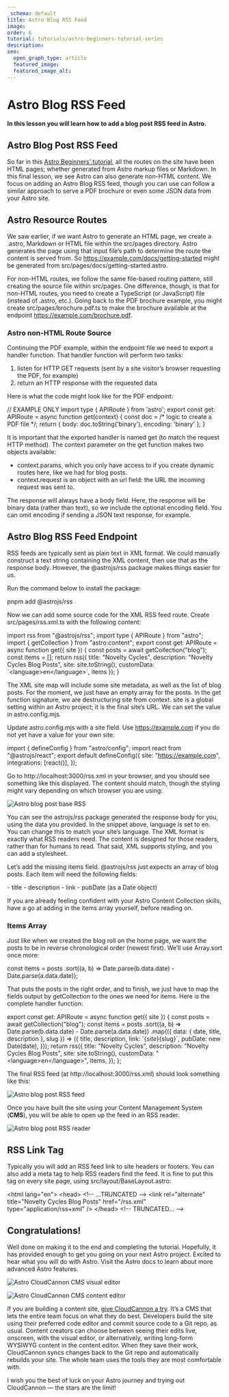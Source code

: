 ```yaml
---
_schema: default
title: Astro Blog RSS Feed
image:
order: 6
tutorial: tutorials/astro-beginners-tutorial-series
description:
seo:
  open_graph_type: article
  featured_image:
  featured_image_alt:
---
```

# Astro Blog RSS Feed

**In this lesson you will learn how to add a blog post RSS feed in Astro.**

## Astro Blog Post RSS Feed

So far in this&nbsp;<a target="_blank" rel="noopener" href="https://cloudcannon.com/community/learn/astro-beginners-tutorial/creating-an-astro-site/">Astro Beginners’ tutorial</a>, all the routes on the site have been HTML pages; whether generated from Astro markup files or Markdown. In this final lesson, we see Astro can also generate non-HTML content. We focus on adding an Astro Blog RSS feed, though you can use can follow a similar approach to serve a PDF brochure or even some JSON data from your Astro site.

## Astro Resource Routes

We saw earlier, if we want Astro to generate an HTML page, we create a .astro, Markdown or HTML file within the src/pages directory. Astro generates the page using that input file’s path to determine the route the content is served from. So https://example.com/docs/getting-started might be generated from src/pages/docs/getting-started.astro.

For non-HTML routes, we follow the same file-based routing pattern, still creating the source file within src/pages. One difference, though, is that for non-HTML routes, you need to create a TypeScript (or JavaScript) file (instead of .astro, etc.). Going back to the PDF brochure example, you might create src/pages/brochure.pdf.ts to make the brochure available at the endpoint https://example.com/brochure.pdf.

### Astro non-HTML Route Source

Continuing the PDF example, within the endpoint file we need to export a handler function. That handler function will perform two tasks:

1. listen for HTTP GET requests (sent by a site visitor’s browser requesting the PDF, for example)
2. return an HTTP response with the requested data

Here is what the code might look like for the PDF endpoint:

// EXAMPLE ONLY import type \{ APIRoute \} from 'astro'; export const get: APIRoute = async function get(context) \{ const doc = /\* logic to create a PDF file \*/; return \{ body: doc.toString('binary'), encoding: 'binary' \}; \}

It is important that the exported handler is named get (to match the request HTTP method). The context parameter on the get function makes two objects available:

* context.params, which you only have access to if you create dynamic routes here, like we had for blog posts.
* context.request is an object with an url field: the URL the incoming request was sent to.

The response will always have a body field. Here, the response will be binary data (rather than text), so we include the optional encoding field. You can omit encoding if sending a JSON text response, for example.

## Astro Blog RSS Feed Endpoint

RSS feeds are typically sent as plain text in XML format. We could manually construct a text string containing the XML content, then use that as the response body. However, the @astrojs/rss package makes things easier for us.

Run the command below to install the package:

pnpm add @astrojs/rss

Now we can add some source code for the XML RSS feed route. Create src/pages/rss.xml.ts with the following content:

import rss from "@astrojs/rss"; import type \{ APIRoute \} from "astro"; import \{ getCollection \} from "astro:content"; export const get: APIRoute = async function get(\{ site \}) \{ const posts = await getCollection("blog"); const items = \[\]; return rss(\{ title: "Novelty Cycles", description: "Novelty Cycles Blog Posts", site: site.toString(), customData: \`&lt;language&gt;en&lt;/language&gt;\`, items \}); \}

The XML site map will include some site metadata, as well as the list of blog posts. For the moment, we just have an empty array for the posts. In the get function signature, we are destructuring site from context. site is a global setting within an Astro project; it is the final site’s URL. We can set the value in astro.config.mjs.

Update astro.config.mjs with a site field. Use https://example.com if you do not yet have a value for your own site:

import \{ defineConfig \} from "astro/config"; import react from "@astrojs/react"; export default defineConfig(\{ site: "https://example.com", integrations: \[react()\], \});

Go to http://localhost:3000/rss.xml in your browser, and you should see something like this displayed. The content should match, though the styling might vary depending on which browser you are using:

![Astro blog post base RSS](https://cc-dam.imgix.net/astro-blog-post-rss-feed-base-rss.png "Astro blog post base RSS")

You can see the astrojs/rss package generated the response body for you, using the data you provided. In the snippet above, language is set to en. You can change this to match your site’s language. The XML format is exactly what RSS readers need. The content is designed for those readers, rather than for humans to read. That said, XML supports styling, and you can add a stylesheet.

Let’s add the missing items field. @astrojs/rss just expects an array of blog posts. Each item will need the following fields:

\- title - description - link - pubDate (as a Date object)

If you are already feeling confident with your Astro Content Collection skills, have a go at adding in the items array yourself, before reading on.

### Items Array

Just like when we created the blog roll on the home page, we want the posts to be in reverse chronological order (newest first). We’ll use Array.sort once more:

const items = posts .sort((a, b) =&gt; Date.parse(b.data.date) - Date.parse(a.data.date));

That puts the posts in the right order, and to finish, we just have to map the fields output by getCollection to the ones we need for items. Here is the complete handler function:

export const get: APIRoute = async function get(\{ site \}) \{ const posts = await getCollection("blog"); const items = posts .sort((a, b) =&gt; Date.parse(b.data.date) - Date.parse(a.data.date)) .map((\{ data: \{ date, title, description \}, slug \}) =&gt; (\{ title, description, link: \`$\{site\}$\{slug\}\`, pubDate: new Date(date), \})); return rss(\{ title: "Novelty Cycles", description: "Novelty Cycles Blog Posts", site: site.toString(), customData: "&lt;language&gt;en&lt;/language&gt;", items, \}); \};

The final RSS feed (at http://localhost:3000/rss.xml) should look something like this:

![Astro blog post RSS feed](https://cc-dam.imgix.net/astro-blog-post-rss-feed.png "Astro blog post base RSS")

Once you have built the site using your Content Management System (**CMS**), you will be able to open up the feed in an RSS reader.

![Astro blog post RSS reader](https://cc-dam.imgix.net/astro-blog-post-rss-feed-rss-reader.png "Astro blog post base RSS")

## RSS Link Tag

Typically you will add an RSS feed link to site headers or footers. You can also add a meta tag to help RSS readers find the feed. It is fine to put this tag on every site page, using src/layout/BaseLayout.astro:

&lt;html lang="en"&gt; &lt;head&gt; &lt;!-- ...TRUNCATED --&gt; &lt;link rel="alternate" title="Novelty Cycles Blog Posts" href="/rss.xml" type="application/rss+xml" /&gt; &lt;/head&gt; &lt;!-- TRUNCATED... --&gt;

## Congratulations!

Well done on making it to the end and completing the tutorial. Hopefully, it has provided enough to get you going on your next Astro project. Excited to hear what you will do with Astro. Visit the Astro docs to learn about more advanced Astro features.

![Astro CloudCannon CMS visual editor](https://cc-dam.imgix.net/astro-cloudcannon-visual-editor.png "Astro CloudCannon CMS visual editor")

![Astro CloudCannon CMS content editor](https://cc-dam.imgix.net/astro-cloudcannon-content-editor.png "Astro CloudCannon CMS content editor")

If you are building a content site,&nbsp;<a target="_blank" rel="noopener" href="https://cloudcannon.com/astro-cms/">give CloudCannon a try</a>. It’s a CMS that lets the entire team focus on what they do best. Developers build the site using their preferred code editor and commit source code to a Git repo, as usual. Content creators can choose between seeing their edits live, onscreen, with the visual editor, or alternatively, writing long-form WYSIWYG content in the content editor. When they save their work, CloudCannon syncs changes back to the Git repo and automatically rebuilds your site. The whole team uses the tools they are most comfortable with.

I wish you the best of luck on your Astro journey and trying out CloudCannon — the stars are the limit!